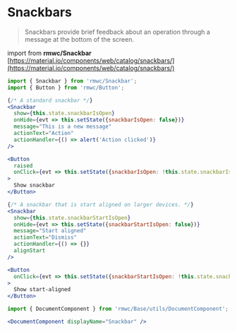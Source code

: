 # Snackbars

> Snackbars provide brief feedback about an operation through a message at the bottom of the screen.

import from **rmwc/Snackbar**  
[https://material.io/components/web/catalog/snackbars/](https://material.io/components/web/catalog/snackbars/)

```jsx render
import { Snackbar } from 'rmwc/Snackbar';
import { Button } from 'rmwc/Button';

{/* A standard snackbar */}
<Snackbar
  show={this.state.snackbarIsOpen}
  onHide={evt => this.setState({snackbarIsOpen: false})}
  message="This is a new message"
  actionText="Action"
  actionHandler={() => alert('Action clicked')}
/>

<Button
  raised
  onClick={evt => this.setState({snackbarIsOpen: !this.state.snackbarIsOpen})}
>
  Show snackbar
</Button>

{/* A snackbar that is start aligned on larger devices. */}
<Snackbar
  show={this.state.snackbarStartIsOpen}
  onHide={evt => this.setState({snackbarStartIsOpen: false})}
  message="Start aligned"
  actionText="Dismiss"
  actionHandler={() => {}}
  alignStart
/>

<Button
  onClick={evt => this.setState({snackbarStartIsOpen: !this.state.snackbarStartIsOpen})}
>
  Show start-aligned
</Button>
```

```jsx renderOnly
import { DocumentComponent } from 'rmwc/Base/utils/DocumentComponent';

<DocumentComponent displayName="Snackbar" />
```
